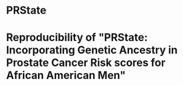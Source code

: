 # PRState

# Reproducibility of "PRState: Incorporating Genetic Ancestry in Prostate Cancer Risk scores for African American Men"
